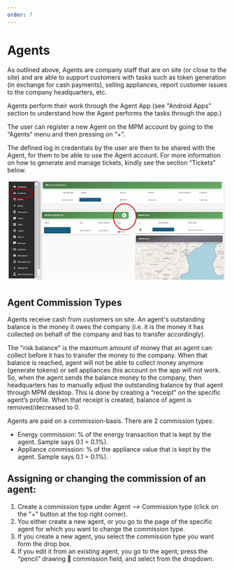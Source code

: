 ```yaml
---
order: 7
---
```


# Agents

As outlined above, Agents are company staff that are on site (or close to the site) and are able to support customers with tasks such as token generation (in exchange for cash payments), selling appliances, report customer issues to the company headquarters, etc.

Agents perform their work through the Agent App (see "Android Apps" section to understand how the Agent performs the tasks through the app.)

The user can register a new Agent on the MPM account by going to the “Agents” menu and then pressing on “+”.

The defined log in credentials by the user are then to be shared with the Agent, for them to be able to use the Agent account.
For more information on how to generate and manage tickets, kindly see the section “Tickets” below.

![alt text](image-3.png)

## Agent Commission Types

Agents receive cash from customers on site. An agent's outstanding balance is the money it owes the company (i.e. it is the money it has collected on behalf of the company and has to transfer accordingly). 

The "risk balance" is the maximum amount of money that an agent can collect before it has to transfer the money to the company. When that balance is reached, agent will not be able to collect money anymore (generate tokens) or sell appliances (his account on the app will not work. So, when the agent sends the balance money to the company, then headquarters has to manually adjust the outstanding balance by that agent through MPM desktop. This is done by creating a “receipt” on the specific agent’s profile. When that receipt is created, balance of agent is removed/decreased to 0.

Agents are paid on a commission-basis. There are 2 commission types:

 - Energy commission: % of the energy transaction that is kept by the agent. Sample says 0.1 = 0.1%).
 - Appliance commission: % of the appliance value that is kept by the agent. Sample says 0.1 = 0.1%).

## Assigning or changing the commission of an agent:
1.	Create a commission type under Agent --> Commission type (click on the "+" button at the top right corner).
2.	You either create a new agent, or you go to the page of the specific agent for which you want to change the commission type.
3.	If you create a new agent, you select the commission type you want form the drop box.
4.	If you edit it from an existing agent, you go to the agent, press the “pencil” drawing  commission field, and select from the dropdown.